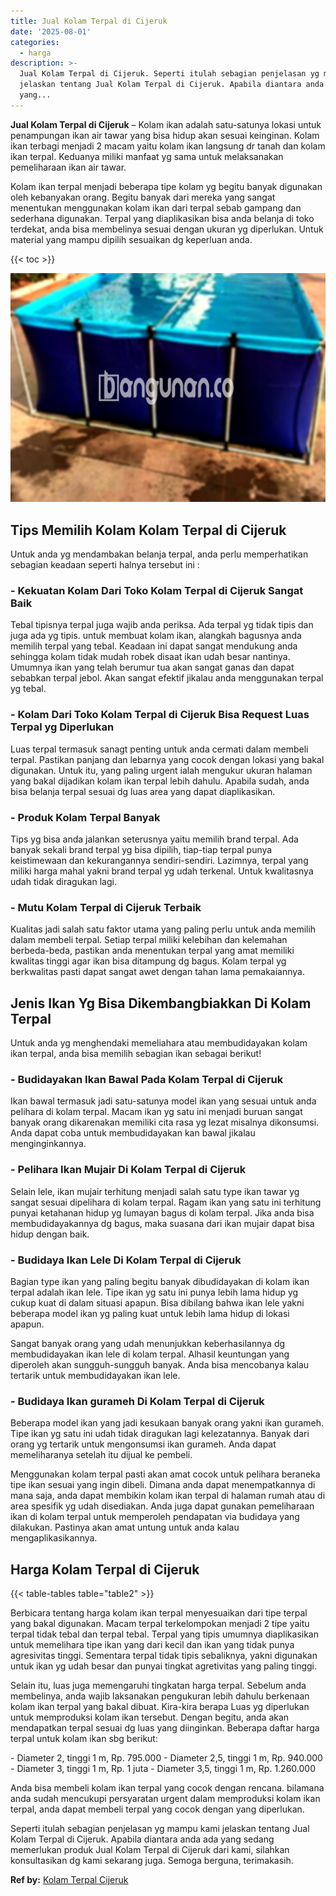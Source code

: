 ```yaml
---
title: Jual Kolam Terpal di Cijeruk
date: '2025-08-01'
categories:
  - harga
description: >-
  Jual Kolam Terpal di Cijeruk. Seperti itulah sebagian penjelasan yg mampu kami
  jelaskan tentang Jual Kolam Terpal di Cijeruk. Apabila diantara anda ada
  yang...
---
```


**Jual Kolam Terpal di Cijeruk** – Kolam ikan adalah satu-satunya lokasi untuk penampungan ikan air tawar yang bisa hidup akan sesuai keinginan. Kolam ikan terbagi menjadi 2 macam yaitu kolam ikan langsung dr tanah dan kolam ikan terpal. Keduanya miliki manfaat yg sama untuk melaksanakan pemeliharaan ikan air tawar.

Kolam ikan terpal menjadi beberapa tipe kolam yg begitu banyak digunakan oleh kebanyakan orang. Begitu banyak dari mereka yang sangat menentukan menggunakan kolam ikan dari terpal sebab gampang dan sederhana digunakan. Terpal yang diaplikasikan bisa anda belanja di toko terdekat, anda bisa membelinya sesuai dengan ukuran yg diperlukan. Untuk material yang mampu dipilih sesuaikan dg keperluan anda.

{{< toc >}}

![Jual Kolam Terpal di Cijeruk](/images/jual-kolam-terpal-55.png)

## Tips Memilih Kolam Kolam Terpal di Cijeruk

Untuk anda yg mendambakan belanja terpal, anda perlu memperhatikan sebagian keadaan seperti halnya tersebut ini :

### \- Kekuatan Kolam Dari Toko Kolam Terpal di Cijeruk Sangat Baik

Tebal tipisnya terpal juga wajib anda periksa. Ada terpal yg tidak tipis dan juga ada yg tipis. untuk membuat kolam ikan, alangkah bagusnya anda memilih terpal yang tebal. Keadaan ini dapat sangat mendukung anda sehingga kolam tidak mudah robek disaat ikan udah besar nantinya. Umumnya ikan yang telah berumur tua akan sangat ganas dan dapat sebabkan terpal jebol. Akan sangat efektif jikalau anda menggunakan terpal yg tebal.

### \- Kolam Dari Toko Kolam Terpal di Cijeruk Bisa Request Luas Terpal yg Diperlukan

Luas terpal termasuk sanagt penting untuk anda cermati dalam membeli terpal. Pastikan panjang dan lebarnya yang cocok dengan lokasi yang bakal digunakan. Untuk itu, yang paling urgent ialah mengukur ukuran halaman yang bakal dijadikan kolam ikan terpal lebih dahulu. Apabila sudah, anda bisa belanja terpal sesuai dg luas area yang dapat diaplikasikan.

### \- Produk Kolam Terpal Banyak

Tips yg bisa anda jalankan seterusnya yaitu memilih brand terpal. Ada banyak sekali brand terpal yg bisa dipilih, tiap-tiap terpal punya keistimewaan dan kekurangannya sendiri-sendiri. Lazimnya, terpal yang miliki harga mahal yakni brand terpal yg udah terkenal. Untuk kwalitasnya udah tidak diragukan lagi.

### \- Mutu Kolam Terpal di Cijeruk Terbaik

Kualitas jadi salah satu faktor utama yang paling perlu untuk anda memilih dalam membeli terpal. Setiap terpal miliki kelebihan dan kelemahan berbeda-beda, pastikan anda menentukan terpal yang amat memiliki kwalitas tinggi agar ikan bisa ditampung dg bagus. Kolam terpal yg berkwalitas pasti dapat sangat awet dengan tahan lama pemakaiannya.

## Jenis Ikan Yg Bisa Dikembangbiakkan Di Kolam Terpal

Untuk anda yg menghendaki memeliahara atau membudidayakan kolam ikan terpal, anda bisa memilih sebagian ikan sebagai berikut!

### \- Budidayakan Ikan Bawal Pada Kolam Terpal di Cijeruk

Ikan bawal termasuk jadi satu-satunya model ikan yang sesuai untuk anda pelihara di kolam terpal. Macam ikan yg satu ini menjadi buruan sangat banyak orang dikarenakan memiliki cita rasa yg lezat misalnya dikonsumsi. Anda dapat coba untuk membudidayakan kan bawal jikalau menginginkannya.

### \- Pelihara Ikan Mujair Di Kolam Terpal di Cijeruk

Selain lele, ikan mujair terhitung menjadi salah satu type ikan tawar yg sangat sesuai dipelihara di kolam terpal. Ragam ikan yang satu ini terhitung punyai ketahanan hidup yg lumayan bagus di kolam terpal. Jika anda bisa membudidayakannya dg bagus, maka suasana dari ikan mujair dapat bisa hidup dengan baik.

### \- Budidaya Ikan Lele Di Kolam Terpal di Cijeruk

Bagian type ikan yang paling begitu banyak dibudidayakan di kolam ikan terpal adalah ikan lele. Tipe ikan yg satu ini punya lebih lama hidup yg cukup kuat di dalam situasi apapun. Bisa dibilang bahwa ikan lele yakni beberapa model ikan yg paling kuat untuk lebih lama hidup di lokasi apapun.

Sangat banyak orang yang udah menunjukkan keberhasilannya dg membudidayakan ikan lele di kolam terpal. Alhasil keuntungan yang diperoleh akan sungguh-sungguh banyak. Anda bisa mencobanya kalau tertarik untuk membudidayakan ikan lele.

### \- Budidaya Ikan gurameh Di Kolam Terpal di Cijeruk

Beberapa model ikan yang jadi kesukaan banyak orang yakni ikan gurameh. Tipe ikan yg satu ini udah tidak diragukan lagi kelezatannya. Banyak dari orang yg tertarik untuk mengonsumsi ikan gurameh. Anda dapat memeliharanya setelah itu dijual ke pembeli.

Menggunakan kolam terpal pasti akan amat cocok untuk pelihara beraneka tipe ikan sesuai yang ingin dibeli. Dimana anda dapat menempatkannya di mana saja, anda dapat membikin kolam ikan terpal di halaman rumah atau di area spesifik yg udah disediakan. Anda juga dapat gunakan pemeliharaan ikan di kolam terpal untuk memperoleh pendapatan via budidaya yang dilakukan. Pastinya akan amat untung untuk anda kalau mengaplikasikannya.

## Harga Kolam Terpal di Cijeruk

{{< table-tables table="table2" >}}

Berbicara tentang harga kolam ikan terpal menyesuaikan dari tipe terpal yang bakal digunakan. Macam terpal terkelompokan menjadi 2 tipe yaitu terpal tidak tebal dan terpal tebal. Terpal yang tipis umumnya diaplikasikan untuk memelihara tipe ikan yang dari kecil dan ikan yang tidak punya agresivitas tinggi. Sementara terpal tidak tipis sebaliknya, yakni digunakan untuk ikan yg udah besar dan punyai tingkat agretivitas yang paling tinggi.

Selain itu, luas juga memengaruhi tingkatan harga terpal. Sebelum anda membelinya, anda wajib laksanakan pengukuran lebih dahulu berkenaan kolam ikan terpal yang bakal dibuat. Kira-kira berapa Luas yg diperlukan untuk memproduksi kolam ikan tersebut. Dengan begitu, anda akan mendapatkan terpal sesuai dg luas yang diinginkan. Beberapa daftar harga terpal untuk kolam ikan sbg berikut:

\- Diameter 2, tinggi 1 m, Rp. 795.000 - Diameter 2,5, tinggi 1 m, Rp. 940.000 - Diameter 3, tinggi 1 m, Rp. 1 juta - Diameter 3,5, tinggi 1 m, Rp. 1.260.000

Anda bisa membeli kolam ikan terpal yang cocok dengan rencana. bilamana anda sudah mencukupi persyaratan urgent dalam memproduksi kolam ikan terpal, anda dapat membeli terpal yang cocok dengan yang diperlukan.

Seperti itulah sebagian penjelasan yg mampu kami jelaskan tentang Jual Kolam Terpal di Cijeruk. Apabila diantara anda ada yang sedang memerlukan produk Jual Kolam Terpal di Cijeruk dari kami, silahkan konsultasikan dg kami sekarang juga. Semoga berguna, terimakasih.

**Ref by:** [Kolam Terpal Cijeruk](https://id.wikipedia.org/wiki/Kolam)
